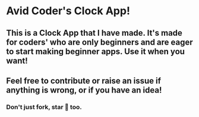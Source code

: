 # Avid Coder's Clock App!

## This is a Clock App that I have made. It's made for coders' who are only beginners and are eager to start making beginner apps. Use it when you want!

## Feel free to contribute or raise an issue if anything is wrong, or if you have an idea!

### Don't just fork, star 🌟 too.
